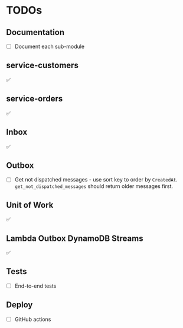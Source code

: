 # TODOs

## Documentation

- [ ] Document each sub-module

## service-customers

✅

## service-orders

✅

## Inbox

✅

## Outbox

- [ ] Get not dispatched messages - use sort key to order by `CreatedAt`. `get_not_dispatched_messages` should return older messages first.

## Unit of Work

✅

## Lambda Outbox DynamoDB Streams

✅

## Tests

- [ ] End-to-end tests

## Deploy

- [ ] GitHub actions
